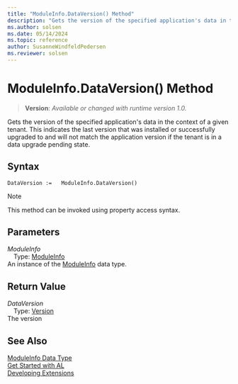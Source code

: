 ```yaml
---
title: "ModuleInfo.DataVersion() Method"
description: "Gets the version of the specified application's data in the context of a given tenant."
ms.author: solsen
ms.date: 05/14/2024
ms.topic: reference
author: SusanneWindfeldPedersen
ms.reviewer: solsen
---
```

[//]: # (START>DO_NOT_EDIT)
[//]: # (IMPORTANT:Do not edit any of the content between here and the END>DO_NOT_EDIT.)
[//]: # (Any modifications should be made in the .xml files in the ModernDev repo.)
# ModuleInfo.DataVersion() Method
> **Version**: _Available or changed with runtime version 1.0._

Gets the version of the specified application's data in the context of a given tenant. This indicates the last version that was installed or successfully upgraded to and will not match the application version if the tenant is in a data upgrade pending state.


## Syntax
```AL
DataVersion :=   ModuleInfo.DataVersion()
```
> [!NOTE]
> This method can be invoked using property access syntax.
## Parameters
*ModuleInfo*  
&emsp;Type: [ModuleInfo](moduleinfo-data-type.md)  
An instance of the [ModuleInfo](moduleinfo-data-type.md) data type.  

## Return Value
*DataVersion*  
&emsp;Type: [Version](../version/version-data-type.md)  
The version


[//]: # (IMPORTANT: END>DO_NOT_EDIT)
## See Also
[ModuleInfo Data Type](moduleinfo-data-type.md)  
[Get Started with AL](../../devenv-get-started.md)  
[Developing Extensions](../../devenv-dev-overview.md)